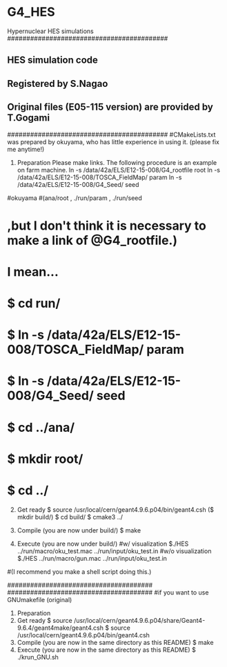 # G4_HES
Hypernuclear HES simulations
##########################################
## HES simulation code
## Registered by S.Nagao
## Original files (E05-115 version) are provided by T.Gogami
##########################################
#CMakeLists.txt was prepared by okuyama, who has little experience in using it. (please fix me anytime!)

1. Preparation
Please make links. The following procedure is an example on farm machine.
   ln -s /data/42a/ELS/E12-15-008/G4_rootfile root
   ln -s /data/42a/ELS/E12-15-008/TOSCA_FieldMap/ param
   ln -s /data/42a/ELS/E12-15-008/G4_Seed/ seed

#okuyama
#(ana/root , ./run/param , ./run/seed 
# ,but I don't think it is necessary to make a link of @G4_rootfile.)
# I mean...
#  $ cd run/
#  $ ln -s /data/42a/ELS/E12-15-008/TOSCA_FieldMap/ param
#  $ ln -s /data/42a/ELS/E12-15-008/G4_Seed/ seed
#  $ cd ../ana/
#  $ mkdir root/
#  $ cd ../

2. Get ready
   $ source /usr/local/cern/geant4.9.6.p04/bin/geant4.csh
  ($ mkdir build/)
   $ cd build/
   $ cmake3 ../

3. Compile (you are now under build/)
   $ make

4. Execute (you are now under build/)
#w/ visualization
   $./HES ../run/macro/oku_test.mac ../run/input/oku_test.in
#w/o visualization
   $./HES ../run/macro/gun.mac ../run/input/oku_test.in

#(I recommend you make a shell script doing this.)


######################################
######################################
#if you want to use GNUmakefile (original)
1. Preparation
2. Get ready
   $ source /usr/local/cern/geant4.9.6.p04/share/Geant4-9.6.4/geant4make/geant4.csh
   $ source /usr/local/cern/geant4.9.6.p04/bin/geant4.csh
3. Compile (you are now in the same directory as this README)
   $ make
4. Execute (you are now in the same directory as this README)
   $ ./krun_GNU.sh
